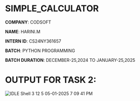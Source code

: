 # SIMPLE_CALCULATOR

**COMPANY**: CODSOFT

**NAME**: HARINI.M

**INTERN ID**: CS24NY361657

**BATCH**: PYTHON PROGRAMMING

**BATCH DURATION**: DECEMBER-25,2024 TO JANUARY-25,2025

# OUTPUT FOR TASK 2:

![IDLE Shell 3 12 5 05-01-2025 7 09 41 PM](https://github.com/user-attachments/assets/bf25a747-7263-42be-8c3e-bb3cff0b0463)
